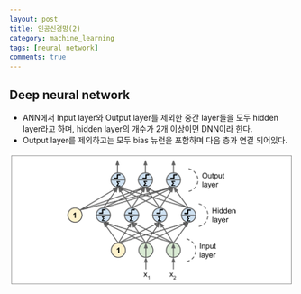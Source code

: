 ```yaml
---
layout: post
title: 인공신경망(2)
category: machine_learning
tags: [neural network]
comments: true
---
```


## Deep neural network

- ANN에서 Input layer와 Output layer를 제외한 중간 layer들을 모두 hidden layer라고 하며, hidden layer의 개수가 2개 이상이면 DNN이라 한다.
- Output layer를 제외하고는 모두 bias 뉴런을 포함하며 다음 층과 연결 되어있다.

<center><img src="/public/machine_learning/DNN.png"></center>

